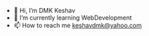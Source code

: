 - 👋 Hi, I’m DMK Keshav
- 🌱 I’m currently learning WebDevelopment
- 📫 How to reach me keshavdmk@yahoo.com

<!---
dmkkeshav/dmkkeshav is a ✨ special ✨ repository because its `README.md` (this file) appears on your GitHub profile.
You can click the Preview link to take a look at your changes.
--->
